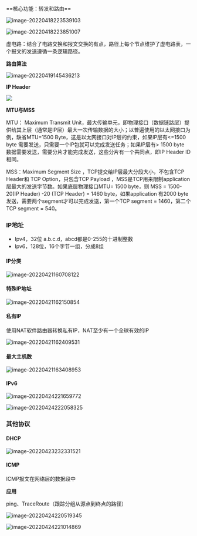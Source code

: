 ==核心功能：转发和路由==

![image-20220418223539103](E:\学习笔记\typora\img\image-20220418223539103.png)

![image-20220418223851007](E:\学习笔记\typora\img\image-20220418223851007.png)

虚电路：结合了电路交换和报文交换的有点，路径上每个节点维护了虚电路表，一个报文的发送遵循一条逻辑路径。

**路由算法**

![image-20220419145436213](E:\学习笔记\typora\img\image-20220419145436213.png)

**IP Header**

![](https://p-blog.csdn.net/images/p_blog_csdn_net/lpnueg4/EntryImages/20091119/IP+bit%E5%89%AF%E6%9C%AC.png)

**MTU与MSS**

MTU： Maximum Transmit Unit，最大传输单元，即物理接口（数据链路层）提供给其上层（通常是IP层）最大一次传输数据的大小；以普遍使用的以太网接口为例，缺省MTU=1500 Byte，这是以太网接口对IP层的约束，如果IP层有<=1500 byte 需要发送，只需要一个IP包就可以完成发送任务；如果IP层有> 1500 byte 数据需要发送，需要分片才能完成发送，这些分片有一个共同点，即IP Header ID相同。

MSS：Maximum Segment Size ，TCP提交给IP层最大分段大小，不包含TCP Header和 TCP Option，只包含TCP Payload ，MSS是TCP用来限制application层最大的发送字节数。如果底层物理接口MTU= 1500 byte，则 MSS = 1500- 20(IP Header) -20 (TCP Header) = 1460 byte，如果application 有2000 byte发送，需要两个segment才可以完成发送，第一个TCP segment = 1460，第二个TCP segment = 540。

### IP地址

- Ipv4，32位  a.b.c.d，abcd都是0-255的十进制整数
- Ipv6，128位，16个字节一组，分成8组

#### IP分类

![image-20220421160708122](E:\学习笔记\typora\img\image-20220421160708122.png)

#### 特殊IP地址

![image-20220421162150854](E:\学习笔记\typora\img\image-20220421162150854.png)

#### 私有IP

使用NAT软件路由器转换私有IP，NAT至少有一个全球有效的IP

![image-20220421162409531](E:\学习笔记\typora\img\image-20220421162409531.png)

#### 最大主机数

![image-20220421163408953](E:\学习笔记\typora\img\image-20220421163408953.png)

#### IPv6

![image-20220424221659772](E:\学习笔记\typora\img\image-20220424221659772.png)

![image-20220424222058325](E:\学习笔记\typora\img\image-20220424222058325.png)

### 其他协议

#### DHCP

![image-20220423232331521](E:\学习笔记\typora\img\image-20220423232331521.png)

#### ICMP

ICMP报文在网络层的数据段中

**应用**

ping、TraceRoute（跟踪分组从源点到终点的路径）

![image-20220424220519345](E:\学习笔记\typora\img\image-20220424220519345.png)

![image-20220424221014869](E:\学习笔记\typora\img\image-20220424221014869.png)







